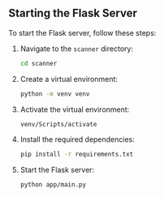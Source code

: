 ## Starting the Flask Server

To start the Flask server, follow these steps:

1. Navigate to the `scanner` directory:

   ```bash
   cd scanner
   ```

2. Create a virtual environment:

   ```bash
   python -m venv venv
   ```

3. Activate the virtual environment:

   ```bash
   venv/Scripts/activate
   ```

4. Install the required dependencies:

   ```bash
   pip install -r requirements.txt
   ```

5. Start the Flask server:
   ```bash
   python app/main.py
   ```
